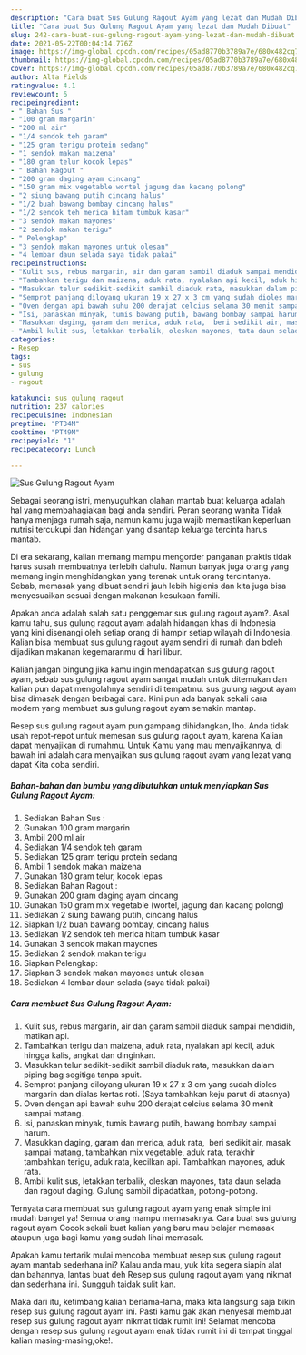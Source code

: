 ```yaml
---
description: "Cara buat Sus Gulung Ragout Ayam yang lezat dan Mudah Dibuat"
title: "Cara buat Sus Gulung Ragout Ayam yang lezat dan Mudah Dibuat"
slug: 242-cara-buat-sus-gulung-ragout-ayam-yang-lezat-dan-mudah-dibuat
date: 2021-05-22T00:04:14.776Z
image: https://img-global.cpcdn.com/recipes/05ad8770b3789a7e/680x482cq70/sus-gulung-ragout-ayam-foto-resep-utama.jpg
thumbnail: https://img-global.cpcdn.com/recipes/05ad8770b3789a7e/680x482cq70/sus-gulung-ragout-ayam-foto-resep-utama.jpg
cover: https://img-global.cpcdn.com/recipes/05ad8770b3789a7e/680x482cq70/sus-gulung-ragout-ayam-foto-resep-utama.jpg
author: Alta Fields
ratingvalue: 4.1
reviewcount: 6
recipeingredient:
- " Bahan Sus "
- "100 gram margarin"
- "200 ml air"
- "1/4 sendok teh garam"
- "125 gram terigu protein sedang"
- "1 sendok makan maizena"
- "180 gram telur kocok lepas"
- " Bahan Ragout "
- "200 gram daging ayam cincang"
- "150 gram mix vegetable wortel jagung dan kacang polong"
- "2 siung bawang putih cincang halus"
- "1/2 buah bawang bombay cincang halus"
- "1/2 sendok teh merica hitam tumbuk kasar"
- "3 sendok makan mayones"
- "2 sendok makan terigu"
- " Pelengkap"
- "3 sendok makan mayones untuk olesan"
- "4 lembar daun selada saya tidak pakai"
recipeinstructions:
- "Kulit sus, rebus margarin, air dan garam sambil diaduk sampai mendidih, matikan api."
- "Tambahkan terigu dan maizena, aduk rata, nyalakan api kecil, aduk hingga kalis, angkat dan dinginkan."
- "Masukkan telur sedikit-sedikit sambil diaduk rata, masukkan dalam piping bag segitiga tanpa spuit."
- "Semprot panjang diloyang ukuran 19 x 27 x 3 cm yang sudah dioles margarin dan dialas kertas roti. (Saya tambahkan keju parut di atasnya)"
- "Oven dengan api bawah suhu 200 derajat celcius selama 30 menit sampai matang."
- "Isi, panaskan minyak, tumis bawang putih, bawang bombay sampai harum."
- "Masukkan daging, garam dan merica, aduk rata,  beri sedikit air, masak sampai matang, tambahkan mix vegetable, aduk rata, terakhir tambahkan terigu, aduk rata, kecilkan api. Tambahkan mayones, aduk rata."
- "Ambil kulit sus, letakkan terbalik, oleskan mayones, tata daun selada dan ragout daging. Gulung sambil dipadatkan, potong-potong."
categories:
- Resep
tags:
- sus
- gulung
- ragout

katakunci: sus gulung ragout 
nutrition: 237 calories
recipecuisine: Indonesian
preptime: "PT34M"
cooktime: "PT49M"
recipeyield: "1"
recipecategory: Lunch

---
```



![Sus Gulung Ragout Ayam](https://img-global.cpcdn.com/recipes/05ad8770b3789a7e/680x482cq70/sus-gulung-ragout-ayam-foto-resep-utama.jpg)

Sebagai seorang istri, menyuguhkan olahan mantab buat keluarga adalah hal yang membahagiakan bagi anda sendiri. Peran seorang  wanita Tidak hanya menjaga rumah saja, namun kamu juga wajib memastikan keperluan nutrisi tercukupi dan hidangan yang disantap keluarga tercinta harus mantab.

Di era  sekarang, kalian memang mampu mengorder panganan praktis tidak harus susah membuatnya terlebih dahulu. Namun banyak juga orang yang memang ingin menghidangkan yang terenak untuk orang tercintanya. Sebab, memasak yang dibuat sendiri jauh lebih higienis dan kita juga bisa menyesuaikan sesuai dengan makanan kesukaan famili. 



Apakah anda adalah salah satu penggemar sus gulung ragout ayam?. Asal kamu tahu, sus gulung ragout ayam adalah hidangan khas di Indonesia yang kini disenangi oleh setiap orang di hampir setiap wilayah di Indonesia. Kalian bisa membuat sus gulung ragout ayam sendiri di rumah dan boleh dijadikan makanan kegemaranmu di hari libur.

Kalian jangan bingung jika kamu ingin mendapatkan sus gulung ragout ayam, sebab sus gulung ragout ayam sangat mudah untuk ditemukan dan kalian pun dapat mengolahnya sendiri di tempatmu. sus gulung ragout ayam bisa dimasak dengan berbagai cara. Kini pun ada banyak sekali cara modern yang membuat sus gulung ragout ayam semakin mantap.

Resep sus gulung ragout ayam pun gampang dihidangkan, lho. Anda tidak usah repot-repot untuk memesan sus gulung ragout ayam, karena Kalian dapat menyajikan di rumahmu. Untuk Kamu yang mau menyajikannya, di bawah ini adalah cara menyajikan sus gulung ragout ayam yang lezat yang dapat Kita coba sendiri.

<!--inarticleads1-->

##### Bahan-bahan dan bumbu yang dibutuhkan untuk menyiapkan Sus Gulung Ragout Ayam:

1. Sediakan  Bahan Sus :
1. Gunakan 100 gram margarin
1. Ambil 200 ml air
1. Sediakan 1/4 sendok teh garam
1. Sediakan 125 gram terigu protein sedang
1. Ambil 1 sendok makan maizena
1. Gunakan 180 gram telur, kocok lepas
1. Sediakan  Bahan Ragout :
1. Gunakan 200 gram daging ayam cincang
1. Gunakan 150 gram mix vegetable (wortel, jagung dan kacang polong)
1. Sediakan 2 siung bawang putih, cincang halus
1. Siapkan 1/2 buah bawang bombay, cincang halus
1. Sediakan 1/2 sendok teh merica hitam tumbuk kasar
1. Gunakan 3 sendok makan mayones
1. Sediakan 2 sendok makan terigu
1. Siapkan  Pelengkap:
1. Siapkan 3 sendok makan mayones untuk olesan
1. Sediakan 4 lembar daun selada (saya tidak pakai)




<!--inarticleads2-->

##### Cara membuat Sus Gulung Ragout Ayam:

1. Kulit sus, rebus margarin, air dan garam sambil diaduk sampai mendidih, matikan api.
1. Tambahkan terigu dan maizena, aduk rata, nyalakan api kecil, aduk hingga kalis, angkat dan dinginkan.
1. Masukkan telur sedikit-sedikit sambil diaduk rata, masukkan dalam piping bag segitiga tanpa spuit.
1. Semprot panjang diloyang ukuran 19 x 27 x 3 cm yang sudah dioles margarin dan dialas kertas roti. (Saya tambahkan keju parut di atasnya)
1. Oven dengan api bawah suhu 200 derajat celcius selama 30 menit sampai matang.
1. Isi, panaskan minyak, tumis bawang putih, bawang bombay sampai harum.
1. Masukkan daging, garam dan merica, aduk rata,  beri sedikit air, masak sampai matang, tambahkan mix vegetable, aduk rata, terakhir tambahkan terigu, aduk rata, kecilkan api. Tambahkan mayones, aduk rata.
1. Ambil kulit sus, letakkan terbalik, oleskan mayones, tata daun selada dan ragout daging. Gulung sambil dipadatkan, potong-potong.




Ternyata cara membuat sus gulung ragout ayam yang enak simple ini mudah banget ya! Semua orang mampu memasaknya. Cara buat sus gulung ragout ayam Cocok sekali buat kalian yang baru mau belajar memasak ataupun juga bagi kamu yang sudah lihai memasak.

Apakah kamu tertarik mulai mencoba membuat resep sus gulung ragout ayam mantab sederhana ini? Kalau anda mau, yuk kita segera siapin alat dan bahannya, lantas buat deh Resep sus gulung ragout ayam yang nikmat dan sederhana ini. Sungguh taidak sulit kan. 

Maka dari itu, ketimbang kalian berlama-lama, maka kita langsung saja bikin resep sus gulung ragout ayam ini. Pasti kamu gak akan menyesal membuat resep sus gulung ragout ayam nikmat tidak rumit ini! Selamat mencoba dengan resep sus gulung ragout ayam enak tidak rumit ini di tempat tinggal kalian masing-masing,oke!.

